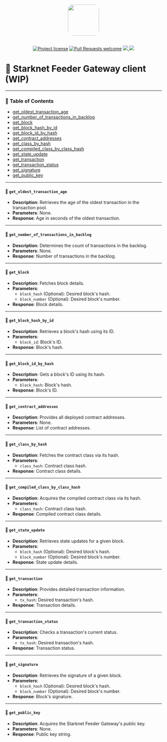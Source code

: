 <!-- markdownlint-disable -->
<div align="center">
<img src="https://kasar.io/_next/image?url=%2F_next%2Fstatic%2Fmedia%2FkasarLogo.0513044c.png&w=640&q=75" height="100" style="border-radius: 15px;">
</div>
<div align="center">
<br />
<!-- markdownlint-restore -->

[![Project license](https://img.shields.io/github/license/kasarLabs/feeder-gateway-client.svg?style=flat-square)](LICENSE)
[![Pull Requests welcome](https://img.shields.io/badge/PRs-welcome-ff69b4.svg?style=flat-square)](https://github.com/kasarLabs/feeder-gateway-client/issues?q=is%3Aissue+is%3Aopen+label%3A%22help+wanted%22)
<a href="https://twitter.com/KasarLabs">
<img src="https://img.shields.io/twitter/follow/KasarLabs?style=social"/> </a>
<a href="https://github.com/kasarlabs/feeder-gateway-client">
<img src="https://img.shields.io/github/stars/kasarlabs/feeder-gateway-client?style=social"/>
</a>

</div>

# 🌌 **Starknet Feeder Gateway client (WIP)**

---

### 🚀 **Table of Contents**

- [get_oldest_transaction_age](#get_oldest_transaction_age)
- [get_number_of_transactions_in_backlog](#get_number_of_transactions_in_backlog)
- [get_block](#get_block)
- [get_block_hash_by_id](#get_block_hash_by_id)
- [get_block_id_by_hash](#get_block_id_by_hash)
- [get_contract_addresses](#get_contract_addresses)
- [get_class_by_hash](#get_class_by_hash)
- [get_compiled_class_by_class_hash](#get_compiled_class_by_class_hash)
- [get_state_update](#get_state_update)
- [get_transaction](#get_transaction)
- [get_transaction_status](#get_transaction_status)
- [get_signature](#get_signature)
- [get_public_key](#get_public_key)

---

#### 📜 **`get_oldest_transaction_age`**

- **Description**: Retrieves the age of the oldest transaction in the transaction pool.
- **Parameters**: None.
- **Response**: Age in seconds of the oldest transaction.

---

#### 📜 **`get_number_of_transactions_in_backlog`**

- **Description**: Determines the count of transactions in the backlog.
- **Parameters**: None.
- **Response**: Number of transactions in the backlog.

---

#### 📜 **`get_block`**

- **Description**: Fetches block details.
- **Parameters**:
    - `block_hash` (Optional): Desired block's hash.
    - `block_number` (Optional): Desired block's number.
- **Response**: Block details.

---

#### 📜 **`get_block_hash_by_id`**

- **Description**: Retrieves a block's hash using its ID.
- **Parameters**:
    - `block_id`: Block's ID.
- **Response**: Block's hash.

---

#### 📜 **`get_block_id_by_hash`**

- **Description**: Gets a block's ID using its hash.
- **Parameters**:
    - `block_hash`: Block's hash.
- **Response**: Block's ID.

---

#### 📜 **`get_contract_addresses`**

- **Description**: Provides all deployed contract addresses.
- **Parameters**: None.
- **Response**: List of contract addresses.

---

#### 📜 **`get_class_by_hash`**

- **Description**: Fetches the contract class via its hash.
- **Parameters**:
    - `class_hash`: Contract class hash.
- **Response**: Contract class details.

---

#### 📜 **`get_compiled_class_by_class_hash`**

- **Description**: Acquires the compiled contract class via its hash.
- **Parameters**:
    - `class_hash`: Contract class hash.
- **Response**: Compiled contract class details.

---

#### 📜 **`get_state_update`**

- **Description**: Retrieves state updates for a given block.
- **Parameters**:
    - `block_hash` (Optional): Desired block's hash.
    - `block_number` (Optional): Desired block's number.
- **Response**: State update details.

---

#### 📜 **`get_transaction`**

- **Description**: Provides detailed transaction information.
- **Parameters**:
    - `tx_hash`: Desired transaction's hash.
- **Response**: Transaction details.

---

#### 📜 **`get_transaction_status`**

- **Description**: Checks a transaction's current status.
- **Parameters**:
    - `tx_hash`: Desired transaction's hash.
- **Response**: Transaction status.

---

#### 📜 **`get_signature`**

- **Description**: Retrieves the signature of a given block.
- **Parameters**:
    - `block_hash` (Optional): Desired block's hash.
    - `block_number` (Optional): Desired block's number.
- **Response**: Block's signature.

---

#### 📜 **`get_public_key`**

- **Description**: Acquires the Starknet Feeder Gateway's public key.
- **Parameters**: None.
- **Response**: Public key string.